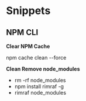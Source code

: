 # Snippets

## NPM CLI

**Clear NPM Cache**

npm cache clean --force 

**Clean Remove node_modules**

- rm -rf node_modules
- npm install rimraf -g
- rimraf node_modules
